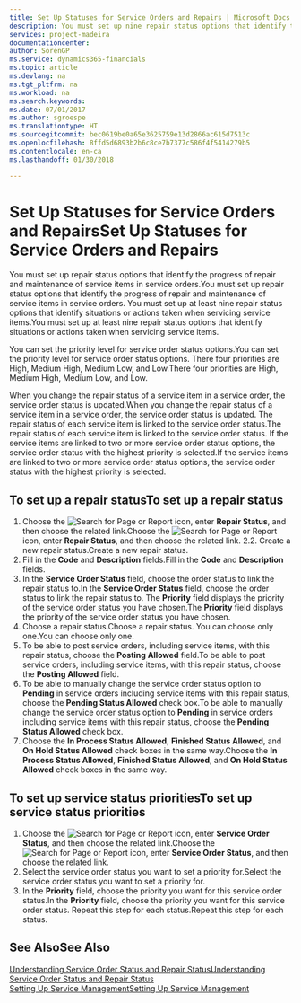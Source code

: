 ```yaml
---
title: Set Up Statuses for Service Orders and Repairs | Microsoft Docs
description: You must set up nine repair status options that identify the progress of repair and maintenance of service items in service orders.
services: project-madeira
documentationcenter: 
author: SorenGP
ms.service: dynamics365-financials
ms.topic: article
ms.devlang: na
ms.tgt_pltfrm: na
ms.workload: na
ms.search.keywords: 
ms.date: 07/01/2017
ms.author: sgroespe
ms.translationtype: HT
ms.sourcegitcommit: bec0619be0a65e3625759e13d2866ac615d7513c
ms.openlocfilehash: 8ffd5d6893b2b6c8ce7b7377c586f4f5414279b5
ms.contentlocale: en-ca
ms.lasthandoff: 01/30/2018

---
```

# <a name="set-up-statuses-for-service-orders-and-repairs"></a><span data-ttu-id="33af9-103">Set Up Statuses for Service Orders and Repairs</span><span class="sxs-lookup"><span data-stu-id="33af9-103">Set Up Statuses for Service Orders and Repairs</span></span>
<span data-ttu-id="33af9-104">You must set up repair status options that identify the progress of repair and maintenance of service items in service orders.</span><span class="sxs-lookup"><span data-stu-id="33af9-104">You must set up repair status options that identify the progress of repair and maintenance of service items in service orders.</span></span> <span data-ttu-id="33af9-105">You must set up at least nine repair status options that identify situations or actions taken when servicing service items.</span><span class="sxs-lookup"><span data-stu-id="33af9-105">You must set up at least nine repair status options that identify situations or actions taken when servicing service items.</span></span>  

<span data-ttu-id="33af9-106">You can set the priority level for service order status options.</span><span class="sxs-lookup"><span data-stu-id="33af9-106">You can set the priority level for service order status options.</span></span> <span data-ttu-id="33af9-107">There four priorities are High, Medium High, Medium Low, and Low.</span><span class="sxs-lookup"><span data-stu-id="33af9-107">There four priorities are High, Medium High, Medium Low, and Low.</span></span>  
  
<span data-ttu-id="33af9-108">When you change the repair status of a service item in a service order, the service order status is updated.</span><span class="sxs-lookup"><span data-stu-id="33af9-108">When you change the repair status of a service item in a service order, the service order status is updated.</span></span> <span data-ttu-id="33af9-109">The repair status of each service item is linked to the service order status.</span><span class="sxs-lookup"><span data-stu-id="33af9-109">The repair status of each service item is linked to the service order status.</span></span> <span data-ttu-id="33af9-110">If the service items are linked to two or more service order status options, the service order status with the highest priority is selected.</span><span class="sxs-lookup"><span data-stu-id="33af9-110">If the service items are linked to two or more service order status options, the service order status with the highest priority is selected.</span></span>  

## <a name="to-set-up-a-repair-status"></a><span data-ttu-id="33af9-111">To set up a repair status</span><span class="sxs-lookup"><span data-stu-id="33af9-111">To set up a repair status</span></span>  
1. <span data-ttu-id="33af9-112">Choose the ![Search for Page or Report](media/ui-search/search_small.png "Search for Page or Report icon") icon, enter **Repair Status**, and then choose the related link.</span><span class="sxs-lookup"><span data-stu-id="33af9-112">Choose the ![Search for Page or Report](media/ui-search/search_small.png "Search for Page or Report icon") icon, enter **Repair Status**, and then choose the related link.</span></span> <span data-ttu-id="33af9-113">2.</span><span class="sxs-lookup"><span data-stu-id="33af9-113">2.</span></span> <span data-ttu-id="33af9-114">Create a new repair status.</span><span class="sxs-lookup"><span data-stu-id="33af9-114">Create a new repair status.</span></span>  
3. <span data-ttu-id="33af9-115">Fill in the **Code** and **Description** fields.</span><span class="sxs-lookup"><span data-stu-id="33af9-115">Fill in the **Code** and **Description** fields.</span></span>  
4. <span data-ttu-id="33af9-116">In the **Service Order Status** field, choose the order status to link the repair status to.</span><span class="sxs-lookup"><span data-stu-id="33af9-116">In the **Service Order Status** field, choose the order status to link the repair status to.</span></span> <span data-ttu-id="33af9-117">The **Priority** field displays the priority of the service order status you have chosen.</span><span class="sxs-lookup"><span data-stu-id="33af9-117">The **Priority** field displays the priority of the service order status you have chosen.</span></span>  
5. <span data-ttu-id="33af9-118">Choose a repair status.</span><span class="sxs-lookup"><span data-stu-id="33af9-118">Choose a repair status.</span></span> <span data-ttu-id="33af9-119">You can choose only one.</span><span class="sxs-lookup"><span data-stu-id="33af9-119">You can choose only one.</span></span>  
6. <span data-ttu-id="33af9-120">To be able to post service orders, including service items, with this repair status, choose the **Posting Allowed** field.</span><span class="sxs-lookup"><span data-stu-id="33af9-120">To be able to post service orders, including service items, with this repair status, choose the **Posting Allowed** field.</span></span>  
7. <span data-ttu-id="33af9-121">To be able to manually change the service order status option to **Pending** in service orders including service items with this repair status, choose the **Pending Status Allowed** check box.</span><span class="sxs-lookup"><span data-stu-id="33af9-121">To be able to manually change the service order status option to **Pending** in service orders including service items with this repair status, choose the **Pending Status Allowed** check box.</span></span>  
8. <span data-ttu-id="33af9-122">Choose the **In Process Status Allowed**, **Finished Status Allowed**, and **On Hold Status Allowed** check boxes in the same way.</span><span class="sxs-lookup"><span data-stu-id="33af9-122">Choose the **In Process Status Allowed**, **Finished Status Allowed**, and **On Hold Status Allowed** check boxes in the same way.</span></span>
  
## <a name="to-set-up-service-status-priorities"></a><span data-ttu-id="33af9-123">To set up service status priorities</span><span class="sxs-lookup"><span data-stu-id="33af9-123">To set up service status priorities</span></span>  
1. <span data-ttu-id="33af9-124">Choose the ![Search for Page or Report](media/ui-search/search_small.png "Search for Page or Report icon") icon, enter **Service Order Status**, and then choose the related link.</span><span class="sxs-lookup"><span data-stu-id="33af9-124">Choose the ![Search for Page or Report](media/ui-search/search_small.png "Search for Page or Report icon") icon, enter **Service Order Status**, and then choose the related link.</span></span>  
2. <span data-ttu-id="33af9-125">Select the service order status you want to set a priority for.</span><span class="sxs-lookup"><span data-stu-id="33af9-125">Select the service order status you want to set a priority for.</span></span>  
3. <span data-ttu-id="33af9-126">In the **Priority** field, choose the priority you want for this service order status.</span><span class="sxs-lookup"><span data-stu-id="33af9-126">In the **Priority** field, choose the priority you want for this service order status.</span></span> <span data-ttu-id="33af9-127">Repeat this step for each status.</span><span class="sxs-lookup"><span data-stu-id="33af9-127">Repeat this step for each status.</span></span>  
  
## <a name="see-also"></a><span data-ttu-id="33af9-128">See Also</span><span class="sxs-lookup"><span data-stu-id="33af9-128">See Also</span></span>  
[<span data-ttu-id="33af9-129">Understanding Service Order Status and Repair Status</span><span class="sxs-lookup"><span data-stu-id="33af9-129">Understanding Service Order Status and Repair Status</span></span>]()  
[<span data-ttu-id="33af9-130">Setting Up Service Management</span><span class="sxs-lookup"><span data-stu-id="33af9-130">Setting Up Service Management</span></span>](service-setup-service.md)  

